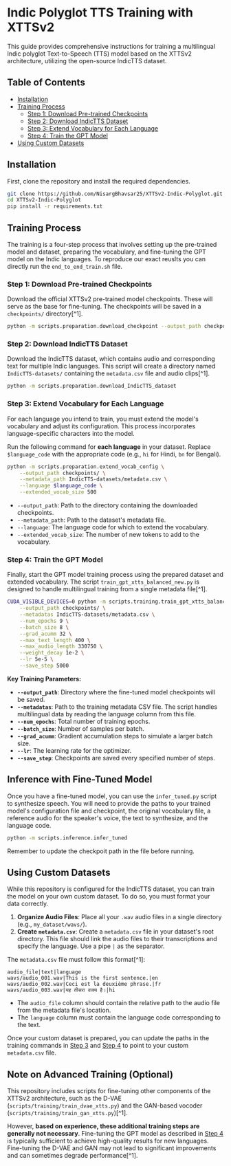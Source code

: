 # Indic Polyglot TTS Training with XTTSv2

This guide provides comprehensive instructions for training a multilingual Indic polyglot Text-to-Speech (TTS) model based on the XTTSv2 architecture, utilizing the open-source IndicTTS dataset.

## Table of Contents

* [Installation](#installation)
* [Training Process](#training-process)
    * [Step 1: Download Pre-trained Checkpoints](#step-1-download-pre-trained-checkpoints)
    * [Step 2: Download IndicTTS Dataset](#step-2-download-indic-tts-dataset)
    * [Step 3: Extend Vocabulary for Each Language](#step-3-extend-vocabulary-for-each-language)
    * [Step 4: Train the GPT Model](#step-4-train-the-gpt-model)
* [Using Custom Datasets](#using-custom-datasets)


## Installation

First, clone the repository and install the required dependencies.

```bash
git clone https://github.com/NisargBhavsar25/XTTSv2-Indic-Polyglot.git
cd XTTSv2-Indic-Polyglot
pip install -r requirements.txt
```


## Training Process

The training is a four-step process that involves setting up the pre-trained model and dataset, preparing the vocabulary, and fine-tuning the GPT model on the Indic languages. To reproduce our exact reuslts you can directly run the `end_to_end_train.sh` file.

### Step 1: Download Pre-trained Checkpoints

Download the official XTTSv2 pre-trained model checkpoints. These will serve as the base for fine-tuning. The checkpoints will be saved in a `checkpoints/` directory[^1].

```bash
python -m scripts.preparation.download_checkpoint --output_path checkpoints/
```


### Step 2: Download IndicTTS Dataset

Download the IndicTTS dataset, which contains audio and corresponding text for multiple Indic languages. This script will create a directory named `IndicTTS-datasets/` containing the `metadata.csv` file and audio clips[^1].

```bash
python -m scripts.preparation.download_IndicTTS_dataset
```


### Step 3: Extend Vocabulary for Each Language

For each language you intend to train, you must extend the model's vocabulary and adjust its configuration. This process incorporates language-specific characters into the model.

Run the following command for **each language** in your dataset. Replace `$language_code` with the appropriate code (e.g., `hi` for Hindi, `bn` for Bengali).

```bash
python -m scripts.preparation.extend_vocab_config \
    --output_path checkpoints/ \
    --metadata_path IndicTTS-datasets/metadata.csv \
    --language $language_code \
    --extended_vocab_size 500
```

* `--output_path`: Path to the directory containing the downloaded checkpoints.
* `--metadata_path`: Path to the dataset's metadata file.
* `--language`: The language code for which to extend the vocabulary.
* `--extended_vocab_size`: The number of new tokens to add to the vocabulary.


### Step 4: Train the GPT Model

Finally, start the GPT model training process using the prepared dataset and extended vocabulary. The script `train_gpt_xtts_balanced_new.py` is designed to handle multilingual training from a single metadata file[^1].

```bash
CUDA_VISIBLE_DEVICES=0 python -m scripts.training.train_gpt_xtts_balanced_new \
    --output_path checkpoints/ \
    --metadatas IndicTTS-datasets/metadata.csv \
    --num_epochs 9 \
    --batch_size 8 \
    --grad_acumm 32 \
    --max_text_length 400 \
    --max_audio_length 330750 \
    --weight_decay 1e-2 \
    --lr 5e-5 \
    --save_step 5000
```

**Key Training Parameters:**

* **`--output_path`**: Directory where the fine-tuned model checkpoints will be saved.
* **`--metadatas`**: Path to the training metadata CSV file. The script handles multilingual data by reading the language column from this file.
* **`--num_epochs`**: Total number of training epochs.
* **`--batch_size`**: Number of samples per batch.
* **`--grad_acumm`**: Gradient accumulation steps to simulate a larger batch size.
* **`--lr`**: The learning rate for the optimizer.
* **`--save_step`**: Checkpoints are saved every specified number of steps.

## Inference with Fine-Tuned Model

Once you have a fine-tuned model, you can use the `infer_tuned.py` script to synthesize speech. You will need to provide the paths to your trained model's configuration file and checkpoint, the original vocabulary file, a reference audio for the speaker's voice, the text to synthesize, and the language code.

```bash
python -m scripts.inference.infer_tuned
```

Remember to update the checkpoit path in the file before running.

## Using Custom Datasets

While this repository is configured for the IndicTTS dataset, you can train the model on your own custom dataset. To do so, you must format your data correctly.

1. **Organize Audio Files**: Place all your `.wav` audio files in a single directory (e.g., `my_dataset/wavs/`).
2. **Create `metadata.csv`**: Create a `metadata.csv` file in your dataset's root directory. This file should link the audio files to their transcriptions and specify the language. Use a pipe `|` as the separator.

The `metadata.csv` file must follow this format[^1]:

```
audio_file|text|language
wavs/audio_001.wav|This is the first sentence.|en
wavs/audio_002.wav|Ceci est la deuxième phrase.|fr
wavs/audio_003.wav|यह तीसरा वाक्य है।|hi
```

* The `audio_file` column should contain the relative path to the audio file from the metadata file's location.
* The `language` column must contain the language code corresponding to the text.

Once your custom dataset is prepared, you can update the paths in the training commands in [Step 3](#step-3-extend-vocabulary-for-each-language) and [Step 4](#step-4-train-the-gpt-model) to point to your custom `metadata.csv` file.

## Note on Advanced Training (Optional)

This repository includes scripts for fine-tuning other components of the XTTSv2 architecture, such as the D-VAE (`scripts/training/train_dvae_xtts.py`) and the GAN-based vocoder (`scripts/training/train_gan_xtts.py`)[^1].

However, **based on experience, these additional training steps are generally not necessary**. Fine-tuning the GPT model as described in [Step 4](#step-4-train-the-gpt-model) is typically sufficient to achieve high-quality results for new languages. Fine-tuning the D-VAE and GAN may not lead to significant improvements and can sometimes degrade performance[^1].